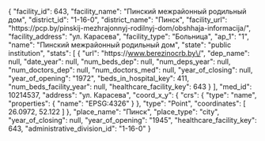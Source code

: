 {
    "facility_id": 643,
    "facility_name": "Пинский межрайонный родильный дом",
    "district_id": "1-16-0",
    "district_name": "Пинск",
    "facility_url": "https:\/\/pcp.by\/pinskij-mezhrajonnyj-rodilnyj-dom\/obshhaja-informacija\/",
    "facility_address": "ул. Карасева",
    "facility_type": "Больница",
    "ap_1": "1",
    "name": "Пинский межрайонный родильный дом",
    "state": "public institution",
    "stats": [
        {
            "url": "https:\/\/www.berezinocrb.by\/",
            "dep_name": null,
            "date_year": null,
            "num_beds_dep": null,
            "num_deps_year": null,
            "num_doctors_dep": null,
            "num_doctors_med": null,
            "year_of_closing": null,
            "year_of_opening": "1972",
            "beds_in_hospital_key": 411,
            "num_beds_facility_year": null,
            "healthcare_facility_key": 643
        }
    ],
    "med_id": 10214537,
    "address": "ул. Карасева",
    "coord_x_y": {
        "crs": {
            "type": "name",
            "properties": {
                "name": "EPSG:4326"
            }
        },
        "type": "Point",
        "coordinates": [
            26.0972,
            52.122
        ]
    },
    "place_name": "Пинск",
    "place_type": "city",
    "year_of_closing": null,
    "year_of_opening": "1945",
    "healthcare_facility_key": 643,
    "administrative_division_id": "1-16-0"
}